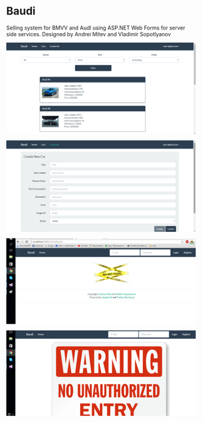# Baudi
Selling system for BMVV and Audl using ASP.NET Web Forms for server side services.
Designed by Andrei Mitev and Vladimir Sopotlyanov

![alt tag](https://raw.githubusercontent.com/AndrewMitev/Baudi/master/Screenshots/Cars-page.png)

![alt tag](https://raw.githubusercontent.com/AndrewMitev/Baudi/master/Screenshots/Create-car-page.png)

![alt tag](https://raw.githubusercontent.com/AndrewMitev/Baudi/master/Screenshots/NotFound.png)

![alt tag](https://raw.githubusercontent.com/AndrewMitev/Baudi/master/Screenshots/NotAuthorized.png)
